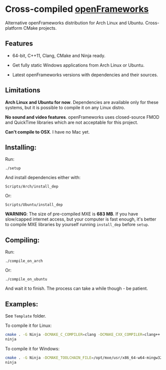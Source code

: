 Cross-compiled [openFrameworks][1]
==================================

Alternative openFrameworks distribution for Arch Linux and Ubuntu. Cross-platform CMake projects.

Features
--------

 - 64-bit, C++11, Clang, CMake and Ninja ready.

 - Get fully static Windows applications from Arch Linux or Ubuntu.

 - Latest openFrameworks versions with dependencies and their sources.

Limitations
-----------

<b>Arch Linux and Ubuntu for now</b>. Dependencies are available only for these systems, but it is possible to compile it on any Linux distro.

<b>No sound and video features</b>. openFrameworks uses closed-source FMOD and QuickTime libraries which are not acceptable for this project.

<b>Can't compile to OSX</b>. I have no Mac yet.

Installing:
----------
Run:
<pre><code>./setup</pre></code>

And install dependencies either with:
<pre><code>Scripts/Arch/install_dep</pre></code>

Or:
<pre><code>Scripts/Ubuntu/install_dep</pre></code>

**WARNING**: The size of pre-compiled MXE is **683 MB**. If you have slow/capped internet access, but your computer is fast enough, it's better to compile MXE libraries by yourself running ```install_dep``` before ```setup```.

Compiling:
---------
Run:
<pre><code>./compile_on_arch</pre></code>

Or:
<pre><code>./compile_on_ubuntu</pre></code>

And wait it to finish. The process can take a while though - be patient.

Examples:
--------
See ```Template``` folder.

To compile it for Linux:
```bash
cmake . -G Ninja -DCMAKE_C_COMPILER=clang -DCMAKE_CXX_COMPILER=clang++
ninja
```

To compile it for Windows:
```bash
cmake . -G Ninja -DCMAKE_TOOLCHAIN_FILE=/opt/mxe/usr/x86_64-w64-mingw32.static/share/cmake/mxe-conf.cmake
ninja
```


  [1]: https://github.com/openframeworks/openFrameworks

